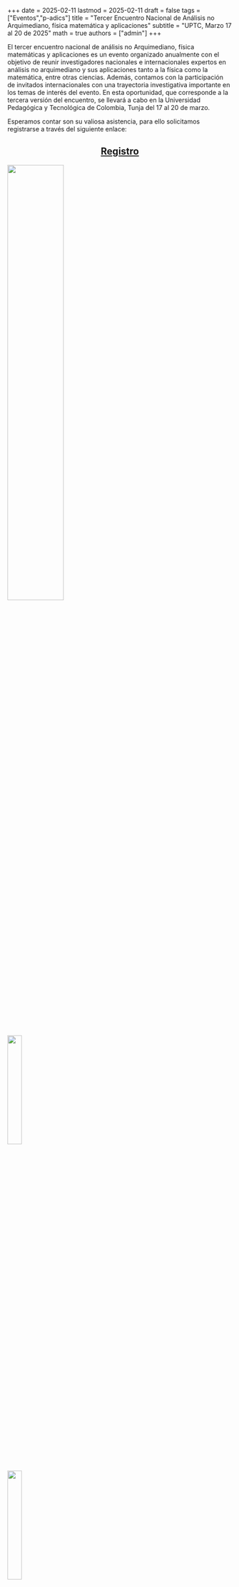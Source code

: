 +++
date      = 2025-02-11
lastmod   = 2025-02-11
draft     = false
tags      = ["Eventos","p-adics"]
title     = "Tercer Encuentro Nacional de Análisis no Arquimediano, física matemática y aplicaciones"
subtitle  = "UPTC, Marzo 17 al 20 de 2025"
math      = true
authors   = ["admin"]
+++


El tercer encuentro nacional de análisis no Arquimediano, física matemáticas y aplicaciones es un evento organizado anualmente con el objetivo de reunir investigadores nacionales e internacionales expertos en análisis no arquimediano y sus aplicaciones tanto a la física como la matemática, entre otras ciencias. Además, contamos con la participación de invitados internacionales con una trayectoria investigativa importante en los temas de interés del evento. En esta oportunidad, que corresponde a la tercera versión del encuentro, se llevará a cabo en la Universidad Pedagógica y Tecnológica de  Colombia, Tunja del 17 al 20 de marzo. <br>

Esperamos contar son su valiosa asistencia, para ello solicitamos registrarse a través del siguiente enlace:

<center>
    <h2> <a href="https://docs.google.com/forms/d/e/1FAIpQLSdiHf-ROVnc-1_yX0CRUYL0p6ZcLbSZ-N7Az5PEnimViZwyeQ/viewform?usp=header">Registro</a> </h2>
</center>


<div class="row">
  <div class="column">
    <img src="https://www.uptc.edu.co/export/sites/default/facultades/f_derecho/programas/convenios/img/uptc_unal.png" alt="" style="width:50%">
  </div>
  <div class="column">
    <img src="https://www3.uis.edu.co/wp-content/uploads/2022/09/2560px-Universidad_Industrial_de_Santander_logo.svg_-1.png" alt="" style="width:25%">
  </div>
  <div class="column">
    <img src="https://seeklogo.com/images/P/pontificia-universidad-javeriana-logo-D073FD2B47-seeklogo.com.png" alt="" style="width:25%">
  </div>
</div>

<center>
<h2> <a href="https://matematicas.netlify.app/post/padicos3/programa/">Programa</a> &emsp;&emsp;&emsp;&emsp;<a href="https://matematicas.netlify.app/post/padicos3/participantes/">Participantes</a> </h2>
</center>


<!--
## &emsp;&emsp;&emsp;&emsp;&emsp;&emsp;&emsp;&emsp;&emsp;&emsp;&emsp;&emsp;&emsp;&emsp;&emsp;&emsp;  [Programa]()  [Participantes]()
-->

## Conferencistas

* Victor Aguilar. [U. Autónoma de Queretaro](https://www.uaq.mx/), México [^1]
* [Oscar F. Casas](https://matematicas.netlify.app/authors/casas-o/). [UPTC](https://www.uptc.edu.co/sitio/portal/), Tunja
* [Leonardo Chacón](https://perfilesycapacidades.javeriana.edu.co/en/persons/leonardo.chacon). [U. Javeriana](https://www.javeriana.edu.co/inicio), Bogotá
* [Elio E. Espejo](https://research.nottingham.edu.cn/en/persons/elio-eduardo-espejo-arenas). [U. Nottingham](https://www.nottingham.edu.cn/en/index.aspx), China
* [Pedro Fernando Fernandez](https://sites.google.com/view/pedrofernandofernandezespinosa/home). [UPTC](https://www.uptc.edu.co/sitio/portal/), Duitama
* [Jeanneth Galeano](http://www.hermes.unal.edu.co/pages/Docentes/Docente.jsf?u=jgaleanop). [UNal](https://unal.edu.co/), Bogotá
* [Cesar Neyit Galindo](https://matematicas.uniandes.edu.co/es/profesores/cesar-neyit-galindo-martinez). [Uniandes](https://www.uniandes.edu.co/), Bogotá
* [Edwin Leon](https://riemann.unizar.es/~eleon/). [U. de La Rioja](https://www.unirioja.es/), España [^1]
* Carolina Mejía. Colegio José Manuel Restrepo, Bogotá
* [María Luisa Mendoza](https://research.tec.mx/vivo-tec/display/PID_318191). [Tecnológico de Monterrey](https://tec.mx/es), Campus Querétaro, México [^1]
* Andrés Montoya. [UNal](https://unal.edu.co/), Bogotá
* Paula Ximena Rodríguez. [UNal](https://unal.edu.co/), Bogotá
* [Juan Miguel Velasquez](https://ciencias.univalle.edu.co/departamento-de-matematicas/personal/docentes/docentes-nombrados/juan-miguel-velasquez). [Univalle](https://www.univalle.edu.co/), Cali
* [Brian Zambrano](https://sites.google.com/ualberta.ca/ilmee/people/brian-zambrano). [U. Alberta](https://www.ualberta.ca/en/index.html), Canada
* Wilson  A. Zuñiga Galindo. [UTRGV](https://www.utrgv.edu/), EE.UU.

[^1]: Virtual


## **Comité científico**

* [Leonardo Chacón](https://perfilesycapacidades.javeriana.edu.co/en/persons/leonardo.chacon), [U. Javeriana](https://www.javeriana.edu.co/inicio), Bogotá
* [John Rodríguez](http://www.hermes.unal.edu.co/pages/Docentes/Docente.jsf?u=jjrodriguezv), [UNal](https://unal.edu.co/), Bogotá
* Anselmo Torreblanca Badillo. [U. de Sucre](https://unisucre.edu.co/), Sincelejo
* Wilson  A. Zuñiga Galindo. [UTRGV](https://www.utrgv.edu/), EE.UU.

  
## **Comité organizador**

* [Alexandra Albarracín](https://profesores.uis.edu.co/adriana-alexandra-albarracin-mantilla-es/). [UIS](https://uis.edu.co/es/), Bucaramanga
* [Oscar F. Casas](https://matematicas.netlify.app/authors/casas-o/). [UPTC](https://www.uptc.edu.co/sitio/portal/), Tunja
* [Jeanneth Galeano](http://www.hermes.unal.edu.co/pages/Docentes/Docente.jsf?u=jgaleanop). [UNal](https://unal.edu.co/), Bogotá
* [Alex L. Rojas](https://matematicas.netlify.app/authors/rojas-a/). [UPTC](https://www.uptc.edu.co/sitio/portal/), Tunja

